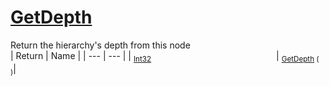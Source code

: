 # [GetDepth](./HierarchyElement-100664013.md)

Return the hierarchy's depth from this node
<br>
| Return | Name | 
| --- | --- | 
| <sub>[Int32](https://docs.microsoft.com/en-us/dotnet/api/System.Int32)</sub><img width=200/>| <sub>[GetDepth](./HierarchyElement-100664013.md) (  )</sub>| <br>



